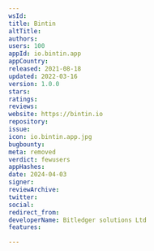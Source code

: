 ```yaml
---
wsId: 
title: Bintin
altTitle: 
authors: 
users: 100
appId: io.bintin.app
appCountry: 
released: 2021-08-18
updated: 2022-03-16
version: 1.0.0
stars: 
ratings: 
reviews: 
website: https://bintin.io
repository: 
issue: 
icon: io.bintin.app.jpg
bugbounty: 
meta: removed
verdict: fewusers
appHashes: 
date: 2024-04-03
signer: 
reviewArchive: 
twitter: 
social: 
redirect_from: 
developerName: Bitledger solutions Ltd
features: 

---
```


